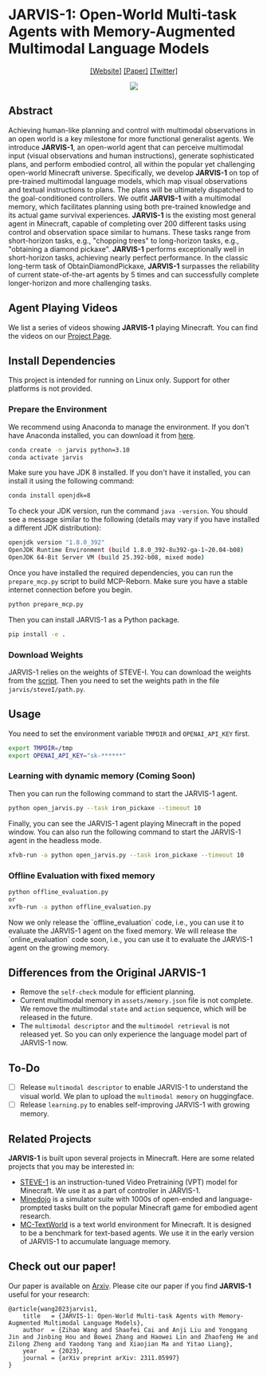 # JARVIS-1: Open-World Multi-task Agents with Memory-Augmented Multimodal Language Models

<div align="center">

[[Website]](http://craftjarvis-jarvis1.github.io/)
[[Paper]](https://arxiv.org/abs/2311.05997)
[[Twitter]](https://twitter.com/jeasinema/status/1723900032653643796)

![](assets/jarvis.gif)

</div>

## Abstract 

Achieving human-like planning and control with multimodal observations in an open world is a key milestone for more functional generalist agents. We introduce **JARVIS-1**, an open-world agent that can perceive multimodal input (visual observations and human instructions), generate sophisticated plans, and perform embodied control, all within the popular yet challenging open-world Minecraft universe. Specifically, we develop **JARVIS-1** on top of pre-trained multimodal language models, which map visual observations and textual instructions to plans. The plans will be ultimately dispatched to the goal-conditioned controllers. We outfit **JARVIS-1** with a multimodal memory, which facilitates planning using both pre-trained knowledge and its actual game survival experiences. **JARVIS-1** is the existing most general agent in Minecraft, capable of completing over 200 different tasks using control and observation space similar to humans. These tasks range from short-horizon tasks, e.g., "chopping trees" to long-horizon tasks, e.g., "obtaining a diamond pickaxe". **JARVIS-1** performs exceptionally well in short-horizon tasks, achieving nearly perfect performance. In the classic long-term task of ObtainDiamondPickaxe, **JARVIS-1** surpasses the reliability of current state-of-the-art agents by 5 times and can successfully complete longer-horizon and more challenging tasks.

## Agent Playing Videos
We list a series of videos showing **JARVIS-1** playing Minecraft. You can find the videos on our [Project Page](http://craftjarvis-jarvis1.github.io/).

## Install Dependencies

This project is intended for running on Linux only. Support for other platforms is not provided.

### Prepare the Environment

We recommend using Anaconda to manage the environment. If you don't have Anaconda installed, you can download it from [here](https://www.anaconda.com/products/distribution).

```bash
conda create -n jarvis python=3.10
conda activate jarvis 
```

Make sure you have JDK 8 installed. If you don't have it installed, you can install it using the following command:

```bash
conda install openjdk=8
```

To check your JDK version, run the command `java -version`. You should see a message similar to the following (details may vary if you have installed a different JDK distribution):

```bash
openjdk version "1.8.0_392"
OpenJDK Runtime Environment (build 1.8.0_392-8u392-ga-1~20.04-b08)
OpenJDK 64-Bit Server VM (build 25.392-b08, mixed mode)
```

Once you have installed the required dependencies, you can run the `prepare_mcp.py` script to build MCP-Reborn. Make sure you have a stable internet connection before you begin.
```bash
python prepare_mcp.py
```

Then you can install JARVIS-1 as a Python package.
```bash
pip install -e .
```

<!-- <aside>
JARVIS-1 relies on gym==0.23.1, while mineclip and minedojo depend on a different version. If you encounter any errors related to gym versions during installation, you can safely ignore them.
</aside> -->

### Download Weights

JARVIS-1 relies on the weights of STEVE-I. You can download the weights from the [script](https://github.com/Shalev-Lifshitz/STEVE-1/blob/main/download_weights.sh). 
Then you need to set the weights path in the file `jarvis/steveI/path.py`.

<!-- Some controller weights from GROOT have not been released yet. We will release them in the future. -->

<!-- You also need to download our multimodal memory from the [huggingface link](https://huggingface.co/zhwang4ai/jarvis_memory). -->

## Usage

You need to set the environment variable `TMPDIR` and `OPENAI_API_KEY` first.
```bash
export TMPDIR=/tmp
export OPENAI_API_KEY="sk-******"
```
### Learning with dynamic memory (Coming Soon)

Then you can run the following command to start the JARVIS-1 agent.
```bash
python open_jarvis.py --task iron_pickaxe --timeout 10
```
Finally, you can see the JARVIS-1 agent playing Minecraft in the poped window.
You can also run the following command to start the JARVIS-1 agent in the headless mode.
```bash
xfvb-run -a python open_jarvis.py --task iron_pickaxe --timeout 10
```

### Offline Evaluation with fixed memory

```bash
python offline_evaluation.py
or
xvfb-run -a python offline_evaluation.py
```

<aside>
Now we only release the `offline_evaluation` code, i.e., you can use it to evaluate the JARVIS-1 agent on the fixed memory. We will release the `online_evaluation` code soon, i.e., you can use it to evaluate the JARVIS-1 agent on the growing memory.
</aside>

## Differences from the Original JARVIS-1

- Remove the `self-check` module for efficient planning.
- Current multimodal memory in `assets/memory.json` file is not complete. We remove the multimodal `state` and `action` sequence, which will be released in the future. 
- The `multimodal descriptor` and the `multimodel retrieval` is not released yet. So you can only experience the language model part of JARVIS-1 now.

## To-Do
- [ ] Release `multimodal descriptor` to enable JARVIS-1 to understand the visual world. We plan to upload the `multimodal memory` on huggingface.
- [ ] Release `learning.py` to enables self-improving JARVIS-1 with growing memory.

## Related Projects

**JARVIS-1** is built upon several projects in Minecraft. Here are some related projects that you may be interested in:

- [STEVE-1](https://github.com/Shalev-Lifshitz/STEVE-1) is an instruction-tuned Video Pretraining (VPT) model for Minecraft. We use it as a part of controller in JARVIS-1.
- [Minedojo](https://github.com/MineDojo/MineDojo) is a simulator suite with 1000s of open-ended and language-prompted tasks built on the popular Minecraft game for embodied agent research.
- [MC-TextWorld](https://github.com/CraftJarvis/MC-TextWorld) is a text world environment for Minecraft. It is designed to be a benchmark for text-based agents. We use it in the early version of JARVIS-1 to accumulate language memory. 

## Check out our paper!
Our paper is available on [Arxiv](https://arxiv.org/pdf/2311.05997.pdf). Please cite our paper if you find **JARVIS-1** useful for your research:
```
@article{wang2023jarvis1,
    title   = {JARVIS-1: Open-World Multi-task Agents with Memory-Augmented Multimodal Language Models},
    author  = {Zihao Wang and Shaofei Cai and Anji Liu and Yonggang Jin and Jinbing Hou and Bowei Zhang and Haowei Lin and Zhaofeng He and Zilong Zheng and Yaodong Yang and Xiaojian Ma and Yitao Liang},
    year    = {2023},
    journal = {arXiv preprint arXiv: 2311.05997}
}
```
